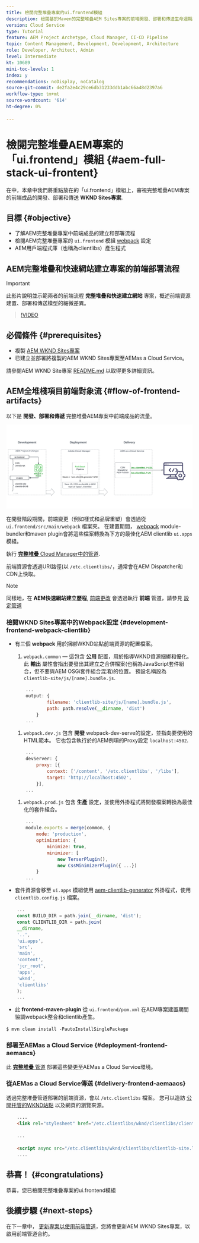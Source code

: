 ```yaml
---
title: 檢閱完整堆疊專案的ui.frontend模組
description: 檢閱基於Maven的完整堆疊AEM Sites專案的前端開發、部署和傳送生命週期。
version: Cloud Service
type: Tutorial
feature: AEM Project Archetype, Cloud Manager, CI-CD Pipeline
topic: Content Management, Development, Development, Architecture
role: Developer, Architect, Admin
level: Intermediate
kt: 10689
mini-toc-levels: 1
index: y
recommendations: noDisplay, noCatalog
source-git-commit: de2fa2e4c29ce6db31233ddb1abc66a48d2397a6
workflow-type: tm+mt
source-wordcount: '614'
ht-degree: 0%

---
```



# 檢閱完整堆疊AEM專案的「ui.frontend」模組 {#aem-full-stack-ui-frontent}

在中，本章中我們將重點放在的「ui.frontend」模組上，審視完整堆疊AEM專案的前端成品的開發、部署和傳送 __WKND Sites專案__.


## 目標 {#objective}

* 了解AEM完整堆疊專案中前端成品的建立和部署流程
* 檢閱AEM完整堆疊專案的 `ui.frontend` 模組 [webpack](https://webpack.js.org/) 設定
* AEM用戶端程式庫（也稱為clientlibs）產生程式

## AEM完整堆疊和快速網站建立專案的前端部署流程

>[!IMPORTANT]
>
>此影片說明並示範兩者的前端流程 **完整堆疊和快速建立網站** 專案，概述前端資源建置、部署和傳送模型的細微差異。

>[!VIDEO](https://video.tv.adobe.com/v/3409344/)

## 必備條件 {#prerequisites}


* 複製 [AEM WKND Sites專案](https://github.com/adobe/aem-guides-wknd)
* 已建立並部署將複製的AEM WKND Sites專案至AEMas a Cloud Service。

請參閱AEM WKND Site專案 [README.md](https://github.com/adobe/aem-guides-wknd/blob/main/README.md) 以取得更多詳細資訊。

## AEM全堆棧項目前端對象流 {#flow-of-frontend-artifacts}

以下是 __開發、部署和傳遞__ 完整堆疊AEM專案中前端成品的流量。

![開發、部署和傳遞前端對象](assets/Dev-Deploy-Delivery-AEM-Project.png)


在開發階段期間，前端變更（例如樣式和品牌重塑）會透過從 `ui.frontend/src/main/webpack` 檔案夾。 在建置期間， [webpack](https://webpack.js.org/) module-bundler和maven plugin會將這些檔案轉換為下方的最佳化AEM clientlib `ui.apps` 模組。

執行 [__完整堆疊__ Cloud Manager中的管道](https://experienceleague.adobe.com/docs/experience-manager-cloud-service/content/implementing/using-cloud-manager/cicd-pipelines/introduction-ci-cd-pipelines.html).

前端資源會透過URI路徑(以 `/etc.clientlibs/`，通常會在AEM Dispatcher和CDN上快取。


>[!NOTE]
>
> 同樣地，在 __AEM快速網站建立歷程__, [前端更改](https://experienceleague.adobe.com/docs/experience-manager-cloud-service/content/sites/administering/site-creation/quick-site/customize-theme.html) 會透過執行 __前端__ 管道，請參見 [設定管道](https://experienceleague.adobe.com/docs/experience-manager-cloud-service/content/sites/administering/site-creation/quick-site/pipeline-setup.html)

### 檢閱WKND Sites專案中的Webpack設定 {#development-frontend-webpack-clientlib}

* 有三個 __webpack__ 用於捆綁WKND站點前端資源的配置檔案。

   1. `webpack.common`  — 這包含 __公用__ 配置，用於指導WKND資源捆綁和優化。 此 __輸出__ 屬性會指出要發出其建立之合併檔案(也稱為JavaScript套件組合，但不要與AEM OSGi套件組合混淆)的位置。 預設名稱設為 `clientlib-site/js/[name].bundle.js`.

   ```javascript
       ...
       output: {
               filename: 'clientlib-site/js/[name].bundle.js',
               path: path.resolve(__dirname, 'dist')
           }
       ...    
   ```

   1. `webpack.dev.js` 包含 __開發__ webpack-dev-serve的設定，並指向要使用的HTML範本。 它也包含執行於的AEM例項的Proxy設定 `localhost:4502`.

   ```javascript
       ...
       devServer: {
           proxy: [{
               context: ['/content', '/etc.clientlibs', '/libs'],
               target: 'http://localhost:4502',
           }],
       ...    
   ```

   1. `webpack.prod.js` 包含 __生產__ 設定，並使用外掛程式將開發檔案轉換為最佳化的套件組合。

   ```javascript
       ...
       module.exports = merge(common, {
           mode: 'production',
           optimization: {
               minimize: true,
               minimizer: [
                   new TerserPlugin(),
                   new CssMinimizerPlugin({ ...})
           }
       ...    
   ```


* 套件資源會移至 `ui.apps` 模組使用 [aem-clientlib-generator](https://www.npmjs.com/package/aem-clientlib-generator) 外掛程式，使用 `clientlib.config.js` 檔案。

```javascript
    ...
    const BUILD_DIR = path.join(__dirname, 'dist');
    const CLIENTLIB_DIR = path.join(
    __dirname,
    '..',
    'ui.apps',
    'src',
    'main',
    'content',
    'jcr_root',
    'apps',
    'wknd',
    'clientlibs'
    );
    ...
```

* 此 __frontend-maven-plugin__ 從 `ui.frontend/pom.xml` 在AEM專案建置期間協調webpack整合和clientlib產生。

`$ mvn clean install -PautoInstallSinglePackage`

### 部署至AEMas a Cloud Service {#deployment-frontend-aemaacs}

此 [__完整堆疊__ 管道](https://experienceleague.adobe.com/docs/experience-manager-cloud-service/content/implementing/using-cloud-manager/cicd-pipelines/introduction-ci-cd-pipelines.html?#full-stack-pipeline) 部署這些變更至AEMas a Cloud Service環境。


### 從AEMas a Cloud Service傳送 {#delivery-frontend-aemaacs}

透過完整堆疊管道部署的前端資源，會以 `/etc.clientlibs` 檔案。 您可以造訪 [公開托管的WKND站點](https://wknd.site/content/wknd/us/en.html) 以及網頁的瀏覽來源。

```html
    ....
    <link rel="stylesheet" href="/etc.clientlibs/wknd/clientlibs/clientlib-site.lc-181cd4102f7f49aa30eea548a7715c31-lc.min.css" type="text/css">

    ...

    <script async src="/etc.clientlibs/wknd/clientlibs/clientlib-site.lc-d4e7c03fe5c6a405a23b3ca1cc3dcd3d-lc.min.js"></script>
    ....
```

## 恭喜！ {#congratulations}

恭喜，您已檢閱完整堆疊專案的ui.frontend模組

## 後續步驟 {#next-steps}

在下一章中， [更新專案以使用前端管道](update-project.md)，您將會更新AEM WKND Sites專案，以啟用前端管道合約。
